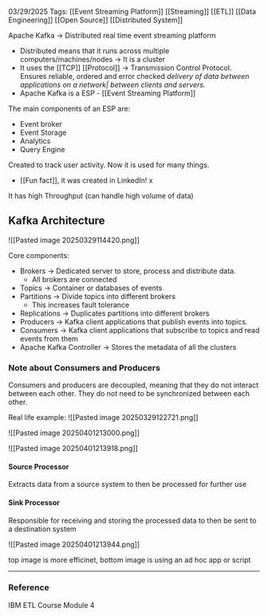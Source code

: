 03/29/2025
Tags: [[Event Streaming Platform]] [[Streaming]] [[ETL]] [[Data Engineering]] [[Open Source]] [[Distributed System]]

Apache Kafka -> Distributed real time event streaming platform
- Distributed means that it runs across multiple computers/machines/nodes -> It is a cluster
- It uses the [[TCP]] [[Protocol]] -> Transmission Control Protocol. Ensures reliable, ordered and error checked *delivery of data between applications on a network| between clients and servers.* 
- Apache Kafka is a ESP - [[Event Streaming Platform]]

The main components of an ESP are:
- Event broker
- Event Storage
- Analytics
- Query Engine

Created to track user activity. Now it is used for many things.
- [[Fun fact]], it was created in LinkedIn! x

It has high Throughput (can handle high volume of data)
## Kafka Architecture
![[Pasted image 20250329114420.png]]

Core components:
- Brokers -> Dedicated server to store, process and distribute data.
	- All brokers are connected 
- Topics -> Container or databases of events
- Partitions -> Divide topics into different brokers
	- This increases fault tolerance
- Replications -> Duplicates partitions into different brokers 
- Producers -> Kafka client applications that publish events into topics.
- Consumers -> Kafka client applications that subscribe to topics and read events from them 
- Apache Kafka Controller -> Stores the metadata of all the clusters

### Note about Consumers and Producers
Consumers and producers are decoupled, meaning that they do not interact between each other. They do not need to be synchronized between each other. 

Real life example:
![[Pasted image 20250329122721.png]]

![[Pasted image 20250401213000.png]]

![[Pasted image 20250401213918.png]]

#### Source Processor
Extracts data from a source system to then be processed for further use

#### Sink Processor
Responsible for receiving and storing the processed data to then be sent to a destination system 


![[Pasted image 20250401213944.png]]


top image is more efficinet, bottom image is using an ad hoc app or script 

---
### Reference
IBM ETL Course Module 4 